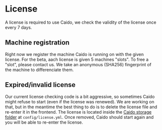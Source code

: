 # License

A license is required to use Caido, we check the validity of the license once every 7 days.

## Machine registration

Right now we register the machine Caido is running on with the given license.
For the beta, aach license is given 5 machines "slots". To free a "slot", please contact us.
We take an anonymous (SHA256) fingerprint of the machine to differenciate them.

## Expired/invalid license

Our current license checking code is a bit aggressive, so sometimes Caido might refuse to start (even if the license was renewed).
We are working on that, but in the meantime the best thing to do is to delete the license file and re-enter it in the frontend.
The license is located inside the [Caido storage folder](./introduction.md#caido-storage-folder) at `config/license.yml`.
Once removed, Caido should start again and you will be able to re-enter the license.
